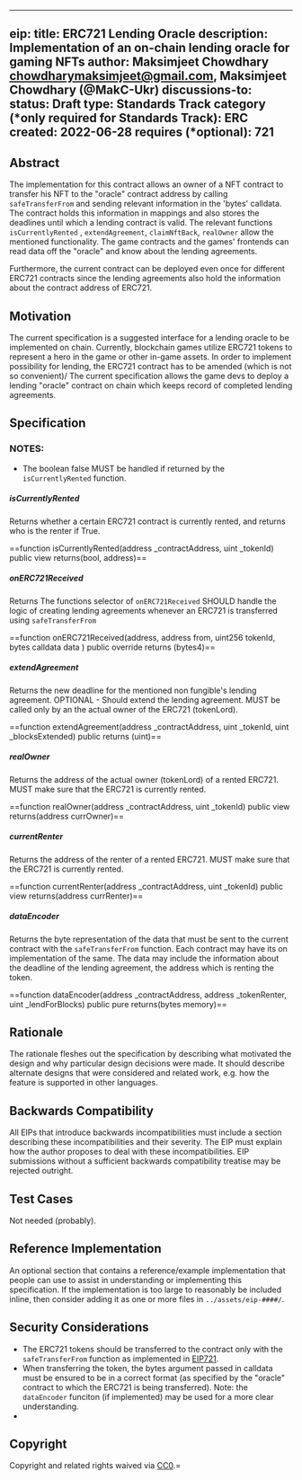 
---
eip: <to be assigned>
title: ERC721 Lending Oracle
description: Implementation of an on-chain lending oracle for gaming NFTs
author: Maksimjeet Chowdhary <chowdharymaksimjeet@gmail.com>, Maksimjeet Chowdhary (@MakC-Ukr)
discussions-to: <URL>
status: Draft
type: Standards Track
category (*only required for Standards Track): ERC
created: 2022-06-28
requires (*optional): 721
---

<!--

This is the suggested template for new EIPs.

  

Note that an EIP number will be assigned by an editor. When opening a pull request to submit your EIP, please use an abbreviated title in the filename, `eip-draft_title_abbrev.md`.

  

The title should be 44 characters or less. It should not repeat the EIP number in title, irrespective of the category. -->

## Abstract

<!-- Abstract is a multi-sentence (short paragraph) technical summary. This should be a very terse and human-readable version of the specification section. Someone should be able to read only the abstract to get the gist of what this specification does. -->

The implementation for this contract allows an owner of a NFT contract to transfer his NFT to the "oracle" contract address by calling `safeTransferFrom` and sending relevant information in the 'bytes' calldata. The contract holds this information in mappings and also stores the deadlines until which a lending contract is valid. The relevant functions `isCurrentlyRented` , `extendAgreement`, `claimNftBack`, `realOwner` allow the mentioned functionality. The game contracts and the games' frontends can read data off the "oracle" and know about the lending agreements.

  

Furthermore, the current contract can be deployed even once for different ERC721 contracts since the lending agreements also hold the information about the contract address of ERC721.

## Motivation

The current specification is a suggested interface for a lending oracle to be implemented on chain. Currently, blockchain games utilize ERC721 tokens to represent a hero in the game or other in-game assets. In order to implement possibility for lending, the ERC721 contract has to be amended (which is not so convenient)/ The current specification allows the game devs to deploy a lending "oracle" contract on chain which keeps record of completed lending agreements.

## Specification

<!-- The key words “MUST”, “MUST NOT”, “REQUIRED”, “SHALL”, “SHALL NOT”, “SHOULD”, “SHOULD NOT”, “RECOMMENDED”, “MAY”, and “OPTIONAL” in this document are to be interpreted as described in RFC 2119. -->

### NOTES:

* The boolean false MUST be handled if returned by the `isCurrentlyRented` function.

##### isCurrentlyRented
Returns whether a certain ERC721 contract is currently rented, and returns who is the renter if True.

==function isCurrentlyRented(address _contractAddress, uint _tokenId) public view returns(bool, address)==

##### onERC721Received

Returns The functions selector of `onERC721Received` 
SHOULD handle the logic of creating lending agreements whenever an ERC721 is transferred using `safeTransferFrom`

==function onERC721Received(address, address from, uint256 tokenId, bytes calldata data ) public override returns (bytes4)==

##### extendAgreement

Returns the new deadline for the mentioned non fungible's lending agreement. 
OPTIONAL - Should extend the lending agreement. MUST be called only by an the actual owner of the ERC721 (tokenLord).

==function extendAgreement(address _contractAddress, uint _tokenId, uint _blocksExtended) public  returns (uint)==

##### realOwner

Returns the address of the actual owner (tokenLord) of a rented ERC721. MUST make sure that the ERC721 is currently rented.

==function realOwner(address _contractAddress, uint _tokenId) public  view  returns(address currOwner)==

##### currentRenter

Returns the address of the renter of a rented ERC721. MUST make sure that the ERC721 is currently rented.

==function currentRenter(address _contractAddress, uint _tokenId) public  view  returns(address currRenter)==

##### dataEncoder

Returns the byte representation of the data that must be sent to the current contract with the `safeTransferFrom` function. Each contract may have its on implementation of the same. The data may include the information about the deadline of the lending agreement, the address which is renting the token.

==function dataEncoder(address _contractAddress, address _tokenRenter, uint _lendForBlocks) public pure returns(bytes memory)==


## Rationale

The rationale fleshes out the specification by describing what motivated the design and why particular design decisions were made. It should describe alternate designs that were considered and related work, e.g. how the feature is supported in other languages.

  

## Backwards Compatibility

All EIPs that introduce backwards incompatibilities must include a section describing these incompatibilities and their severity. The EIP must explain how the author proposes to deal with these incompatibilities. EIP submissions without a sufficient backwards compatibility treatise may be rejected outright.

  

## Test Cases

<!-- Test cases for an implementation are mandatory for EIPs that are affecting consensus changes. If the test suite is too large to reasonably be included inline, then consider adding it as one or more files in `../assets/eip-####/`. -->
Not needed (probably).
  

## Reference Implementation

An optional section that contains a reference/example implementation that people can use to assist in understanding or implementing this specification. If the implementation is too large to reasonably be included inline, then consider adding it as one or more files in `../assets/eip-####/`.

  

## Security Considerations

<!-- All EIPs must contain a section that discusses the security implications/considerations relevant to the proposed change. Include information that might be important for security discussions, surfaces risks and can be used throughout the life cycle of the proposal. E.g. include security-relevant design decisions, concerns, important discussions, implementation-specific guidance and pitfalls, an outline of threats and risks and how they are being addressed. EIP submissions missing the "Security Considerations" section will be rejected. An EIP cannot proceed to status "Final" without a Security Considerations discussion deemed sufficient by the reviewers. -->
* The ERC721 tokens should be transferred to the contract only with the `safeTransferFrom` function as implemented in [EIP721](https://eips.ethereum.org/EIPS/eip-721).
* When transferring the token, the bytes argument passed in calldata must be ensured to be in a correct format (as specified by the "oracle" contract to which the ERC721 is being transferred). Note: the `dataEncoder` funciton (if implemented) may be used for a more clear understanding.
* 
## Copyright

Copyright and related rights waived via [CC0](../LICENSE.md).=